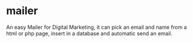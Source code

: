 # mailer
An easy Mailer for Digital Marketing, it can pick an email and name from a html or php page, insert in a database and automatic send an email.
